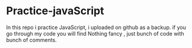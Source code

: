 # Practice-javaScript
In this repo i practice JavaScript, i uploaded on github as a backup. if you go through my code  you will find  Nothing fancy , just
bunch of code with bunch of comments.

